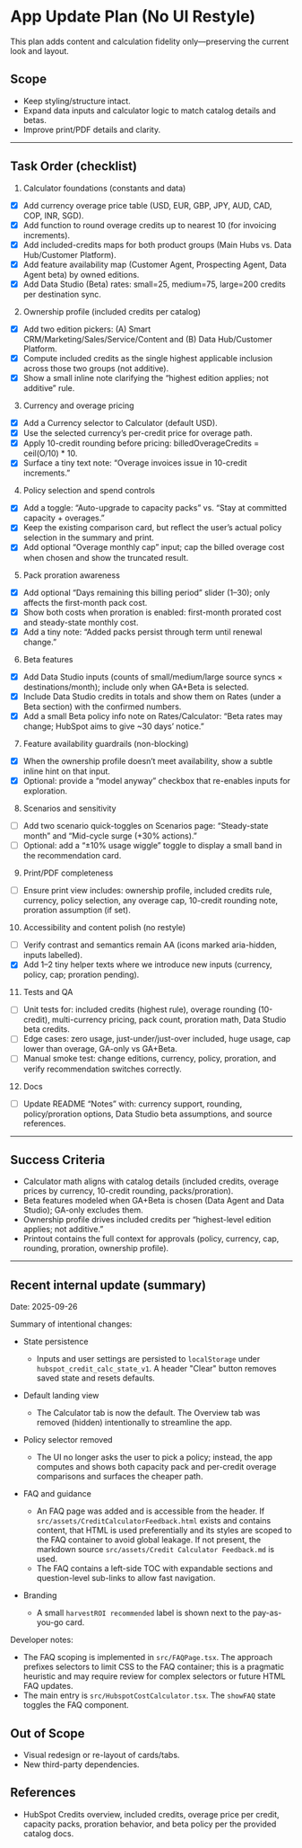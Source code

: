 # App Update Plan (No UI Restyle)

This plan adds content and calculation fidelity only—preserving the current look and layout.

## Scope
- Keep styling/structure intact.
- Expand data inputs and calculator logic to match catalog details and betas.
- Improve print/PDF details and clarity.

---

## Task Order (checklist)

1) Calculator foundations (constants and data)
- [x] Add currency overage price table (USD, EUR, GBP, JPY, AUD, CAD, COP, INR, SGD).
- [x] Add function to round overage credits up to nearest 10 (for invoicing increments).
- [x] Add included-credits maps for both product groups (Main Hubs vs. Data Hub/Customer Platform).
- [x] Add feature availability map (Customer Agent, Prospecting Agent, Data Agent beta) by owned editions.
- [x] Add Data Studio (Beta) rates: small=25, medium=75, large=200 credits per destination sync.

2) Ownership profile (included credits per catalog)
- [x] Add two edition pickers: (A) Smart CRM/Marketing/Sales/Service/Content and (B) Data Hub/Customer Platform.
- [x] Compute included credits as the single highest applicable inclusion across those two groups (not additive).
- [x] Show a small inline note clarifying the “highest edition applies; not additive” rule.

3) Currency and overage pricing
- [x] Add a Currency selector to Calculator (default USD).
- [x] Use the selected currency’s per-credit price for overage path.
- [x] Apply 10-credit rounding before pricing: billedOverageCredits = ceil(O/10) * 10.
- [x] Surface a tiny text note: “Overage invoices issue in 10-credit increments.”

4) Policy selection and spend controls
- [x] Add a toggle: “Auto-upgrade to capacity packs” vs. “Stay at committed capacity + overages.”
- [x] Keep the existing comparison card, but reflect the user’s actual policy selection in the summary and print.
- [x] Add optional “Overage monthly cap” input; cap the billed overage cost when chosen and show the truncated result.

5) Pack proration awareness
 - [x] Add optional “Days remaining this billing period” slider (1–30); only affects the first-month pack cost.
 - [x] Show both costs when proration is enabled: first-month prorated cost and steady-state monthly cost.
 - [x] Add a tiny note: “Added packs persist through term until renewal change.”

6) Beta features
- [x] Add Data Studio inputs (counts of small/medium/large source syncs × destinations/month); include only when GA+Beta is selected.
- [x] Include Data Studio credits in totals and show them on Rates (under a Beta section) with the confirmed numbers.
- [x] Add a small Beta policy info note on Rates/Calculator: “Beta rates may change; HubSpot aims to give ~30 days’ notice.”

7) Feature availability guardrails (non-blocking)
 - [x] When the ownership profile doesn’t meet availability, show a subtle inline hint on that input.
 - [x] Optional: provide a “model anyway” checkbox that re-enables inputs for exploration.

8) Scenarios and sensitivity
- [ ] Add two scenario quick-toggles on Scenarios page: “Steady-state month” and “Mid-cycle surge (+30% actions).”
- [ ] Optional: add a “±10% usage wiggle” toggle to display a small band in the recommendation card.

9) Print/PDF completeness
- [ ] Ensure print view includes: ownership profile, included credits rule, currency, policy selection, any overage cap, 10-credit rounding note, proration assumption (if set).

10) Accessibility and content polish (no restyle)
- [ ] Verify contrast and semantics remain AA (icons marked aria-hidden, inputs labelled).
- [x] Add 1–2 tiny helper texts where we introduce new inputs (currency, policy, cap; proration pending).

11) Tests and QA
- [ ] Unit tests for: included credits (highest rule), overage rounding (10-credit), multi-currency pricing, pack count, proration math, Data Studio beta credits.
- [ ] Edge cases: zero usage, just-under/just-over included, huge usage, cap lower than overage, GA-only vs GA+Beta.
- [ ] Manual smoke test: change editions, currency, policy, proration, and verify recommendation switches correctly.

12) Docs
- [ ] Update README “Notes” with: currency support, rounding, policy/proration options, Data Studio beta assumptions, and source references.

---

## Success Criteria
- Calculator math aligns with catalog details (included credits, overage prices by currency, 10-credit rounding, packs/proration).
- Beta features modeled when GA+Beta is chosen (Data Agent and Data Studio); GA-only excludes them.
- Ownership profile drives included credits per “highest-level edition applies; not additive.”
- Printout contains the full context for approvals (policy, currency, cap, rounding, proration, ownership profile).

---

## Recent internal update (summary)

Date: 2025-09-26

Summary of intentional changes:

- State persistence
	- Inputs and user settings are persisted to `localStorage` under `hubspot_credit_calc_state_v1`. A header "Clear" button removes saved state and resets defaults.

- Default landing view
	- The Calculator tab is now the default. The Overview tab was removed (hidden) intentionally to streamline the app.

- Policy selector removed
	- The UI no longer asks the user to pick a policy; instead, the app computes and shows both capacity pack and per-credit overage comparisons and surfaces the cheaper path.

- FAQ and guidance
	- An FAQ page was added and is accessible from the header. If `src/assets/CreditCalculatorFeedback.html` exists and contains content, that HTML is used preferentially and its styles are scoped to the FAQ container to avoid global leakage. If not present, the markdown source `src/assets/Credit Calculator Feedback.md` is used.
	- The FAQ contains a left-side TOC with expandable sections and question-level sub-links to allow fast navigation.

- Branding
	- A small `harvestROI recommended` label is shown next to the pay-as-you-go card.

Developer notes:
- The FAQ scoping is implemented in `src/FAQPage.tsx`. The approach prefixes selectors to limit CSS to the FAQ container; this is a pragmatic heuristic and may require review for complex selectors or future HTML FAQ updates.
- The main entry is `src/HubspotCostCalculator.tsx`. The `showFAQ` state toggles the FAQ component.

## Out of Scope
- Visual redesign or re-layout of cards/tabs.
- New third-party dependencies.

## References
- HubSpot Credits overview, included credits, overage price per credit, capacity packs, proration behavior, and beta policy per the provided catalog docs.
